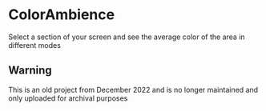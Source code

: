 # ColorAmbience
Select a section of your screen and see the average color of the area in different modes

## Warning
This is an old project from December 2022 and is no longer maintained and only uploaded for archival purposes
